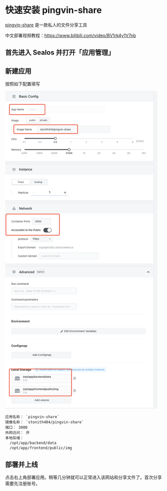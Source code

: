 # 快速安装 pingvin-share

[pingvin-share](https://github.com/stonith404/pingvin-share) 是一款私人的文件分享工具

中文部署视频教程：<https://www.bilibili.com/video/BV1rk4y1V7nb>

## 首先进入 Sealos 并打开「应用管理」

## 新建应用

按照如下配置填写

![Alt text](../images/pingvin-share/image.png)

```shell
应用名称： `pingvin-share`
镜像名称： `stonith404/pingvin-share`
端口： 3000
外网访问： 开
本地存储：
  /opt/app/backend/data
  /opt/app/frontend/public/img
```

## 部署并上线

点击右上角部署应用。稍等几分钟就可以正常进入该网站和分享文件了。首次分享需要先注册账号。
